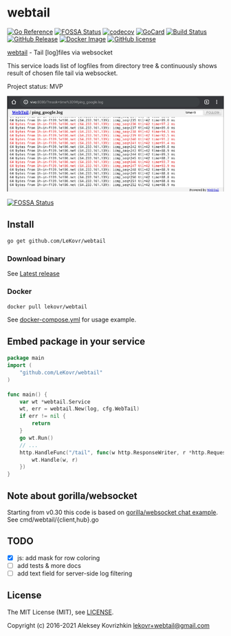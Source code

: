 # webtail

[![Go Reference][ref1]][ref2]
[![FOSSA Status](https://app.fossa.com/api/projects/git%2Bgithub.com%2FLeKovr%2Fwebtail.svg?type=shield)](https://app.fossa.com/projects/git%2Bgithub.com%2FLeKovr%2Fwebtail?ref=badge_shield)
 [![codecov][cc1]][cc2]
 [![GoCard][gc1]][gc2]
 [![Build Status][bs1]][bs2]
 [![GitHub Release][gr1]][gr2]
 [![Docker Image][di1]][di2]
 [![GitHub license][gl1]][gl2]

[ref1]: https://pkg.go.dev/badge/github.com/LeKovr/webtail.svg
[ref2]: https://pkg.go.dev/github.com/LeKovr/webtail
[cc1]: https://codecov.io/gh/LeKovr/webtail/branch/master/graph/badge.svg
[cc2]: https://codecov.io/gh/LeKovr/webtail
[gc1]: https://goreportcard.com/badge/github.com/LeKovr/webtail
[gc2]: https://goreportcard.com/report/github.com/LeKovr/webtail
[bs1]: https://cloud.drone.io/api/badges/LeKovr/webtail/status.svg
[bs2]: https://cloud.drone.io/LeKovr/webtail
[gr1]: https://img.shields.io/github/release/LeKovr/webtail.svg
[gr2]: https://github.com/LeKovr/webtail/releases
[di1]: https://images.microbadger.com/badges/image/lekovr/webtail.svg
[di2]: https://microbadger.com/images/lekovr/webtail
[gl1]: https://img.shields.io/github/license/LeKovr/webtail.svg
[gl2]: https://github.com/LeKovr/webtail/blob/master/LICENSE

[webtail](https://github.com/LeKovr/webtail) - Tail [log]files via websocket

This service loads list of logfiles from directory tree & continuously shows result of chosen file tail via websocket.

Project status: MVP

![Ping stream sample](webtail-ping.png)


[![FOSSA Status](https://app.fossa.com/api/projects/git%2Bgithub.com%2FLeKovr%2Fwebtail.svg?type=large)](https://app.fossa.com/projects/git%2Bgithub.com%2FLeKovr%2Fwebtail?ref=badge_large)

## Install

```sh
go get github.com/LeKovr/webtail
```

### Download binary

See [Latest release](https://github.com/LeKovr/webtail/releases/latest)

### Docker

```sh
docker pull lekovr/webtail
```

See [docker-compose.yml](docker-compose.yml) for usage example.

## Embed package in your service

```go
package main
import (
    "github.com/LeKovr/webtail"
)

func main() {
    var wt *webtail.Service
    wt, err = webtail.New(log, cfg.WebTail)
    if err != nil {
        return
    }
    go wt.Run()
    // ...
    http.HandleFunc("/tail", func(w http.ResponseWriter, r *http.Request) {
        wt.Handle(w, r)
    })
}
```

## Note about gorilla/websocket

Starting from v0.30 this code is based on [gorilla/websocket chat example](https://github.com/gorilla/websocket/tree/master/examples/chat). See cmd/webtail/{client,hub}.go

## TODO

* [x] js: add mask for row coloring
* [ ] add tests & more docs
* [ ] add text field for server-side log filtering

## License

The MIT License (MIT), see [LICENSE](LICENSE).

Copyright (c) 2016-2021 Aleksey Kovrizhkin <lekovr+webtail@gmail.com>